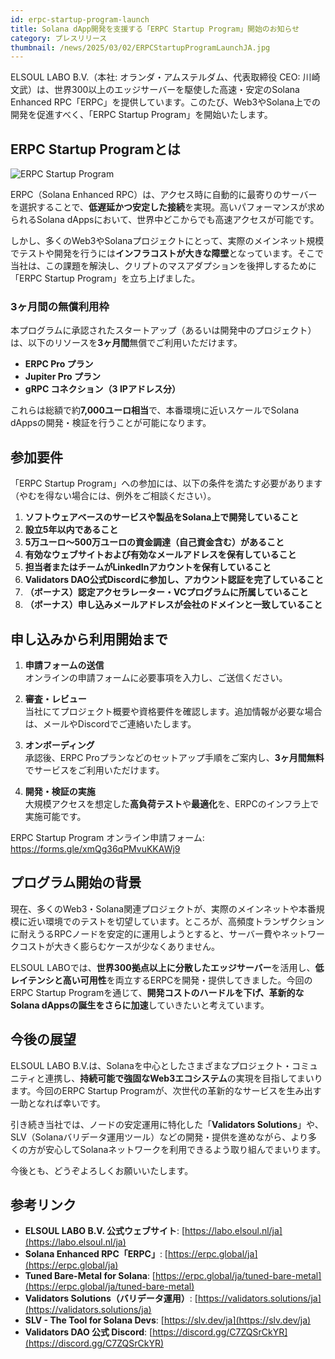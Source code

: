 ```yaml
---
id: erpc-startup-program-launch
title: Solana dApp開発を支援する「ERPC Startup Program」開始のお知らせ
category: プレスリリース
thumbnail: /news/2025/03/02/ERPCStartupProgramLaunchJA.jpg
---
```


ELSOUL LABO B.V.（本社: オランダ・アムステルダム、代表取締役 CEO: 川崎文武）は、世界300以上のエッジサーバーを駆使した高速・安定のSolana Enhanced RPC「ERPC」を提供しています。このたび、Web3やSolana上での開発を促進すべく、「ERPC Startup Program」を開始いたします。

## ERPC Startup Programとは

![ERPC Startup Program](/news/2025/03/02/ERPCStartupProgramHeader.jpg)

ERPC（Solana Enhanced RPC）は、アクセス時に自動的に最寄りのサーバーを選択することで、**低遅延かつ安定した接続**を実現。高いパフォーマンスが求められるSolana dAppsにおいて、世界中どこからでも高速アクセスが可能です。

しかし、多くのWeb3やSolanaプロジェクトにとって、実際のメインネット規模でテストや開発を行うには**インフラコストが大きな障壁**となっています。そこで当社は、この課題を解決し、クリプトのマスアダプションを後押しするために「ERPC Startup Program」を立ち上げました。

### 3ヶ月間の無償利用枠

本プログラムに承認されたスタートアップ（あるいは開発中のプロジェクト）は、以下のリソースを**3ヶ月間**無償でご利用いただけます。

- **ERPC Pro プラン**
- **Jupiter Pro プラン**
- **gRPC コネクション（3 IPアドレス分）**

これらは総額で約**7,000ユーロ相当**で、本番環境に近いスケールでSolana dAppsの開発・検証を行うことが可能になります。

## 参加要件

「ERPC Startup Program」への参加には、以下の条件を満たす必要があります（やむを得ない場合には、例外をご相談ください）。

1. **ソフトウェアベースのサービスや製品をSolana上で開発していること**
2. **設立5年以内であること**
3. **5万ユーロ〜500万ユーロの資金調達（自己資金含む）があること**
4. **有効なウェブサイトおよび有効なメールアドレスを保有していること**
5. **担当者またはチームがLinkedInアカウントを保有していること**
6. **Validators DAO公式Discordに参加し、アカウント認証を完了していること**
7. **（ボーナス）認定アクセラレーター・VCプログラムに所属していること**
8. **（ボーナス）申し込みメールアドレスが会社のドメインと一致していること**

## 申し込みから利用開始まで

1. **申請フォームの送信**  
   オンラインの申請フォームに必要事項を入力し、ご送信ください。

2. **審査・レビュー**  
   当社にてプロジェクト概要や資格要件を確認します。追加情報が必要な場合は、メールやDiscordでご連絡いたします。

3. **オンボーディング**  
   承認後、ERPC Proプランなどのセットアップ手順をご案内し、**3ヶ月間無料**でサービスをご利用いただけます。

4. **開発・検証の実施**  
   大規模アクセスを想定した**高負荷テスト**や**最適化**を、ERPCのインフラ上で実施可能です。

ERPC Startup Program オンライン申請フォーム: https://forms.gle/xmQg36qPMvuKKAWj9

## プログラム開始の背景

現在、多くのWeb3・Solana関連プロジェクトが、実際のメインネットや本番規模に近い環境でのテストを切望しています。ところが、高頻度トランザクションに耐えうるRPCノードを安定的に運用しようとすると、サーバー費やネットワークコストが大きく膨らむケースが少なくありません。

ELSOUL LABOでは、**世界300拠点以上に分散したエッジサーバー**を活用し、**低レイテンシと高い可用性**を両立するERPCを開発・提供してきました。今回のERPC Startup Programを通じて、**開発コストのハードルを下げ、革新的なSolana dAppsの誕生をさらに加速**していきたいと考えています。

## 今後の展望

ELSOUL LABO B.V.は、Solanaを中心としたさまざまなプロジェクト・コミュニティと連携し、**持続可能で強固なWeb3エコシステム**の実現を目指してまいります。今回のERPC Startup Programが、次世代の革新的なサービスを生み出す一助となれば幸いです。

引き続き当社では、ノードの安定運用に特化した「**Validators Solutions**」や、SLV（Solanaバリデータ運用ツール）などの開発・提供を進めながら、より多くの方が安心してSolanaネットワークを利用できるよう取り組んでまいります。

今後とも、どうぞよろしくお願いいたします。

## 参考リンク

- **ELSOUL LABO B.V. 公式ウェブサイト**: [https://labo.elsoul.nl/ja](https://labo.elsoul.nl/ja)
- **Solana Enhanced RPC「ERPC」**: [https://erpc.global/ja](https://erpc.global/ja)
- **Tuned Bare-Metal for Solana**: [https://erpc.global/ja/tuned-bare-metal](https://erpc.global/ja/tuned-bare-metal)
- **Validators Solutions（バリデータ運用）**: [https://validators.solutions/ja](https://validators.solutions/ja)
- **SLV - The Tool for Solana Devs**: [https://slv.dev/ja](https://slv.dev/ja)
- **Validators DAO 公式 Discord**: [https://discord.gg/C7ZQSrCkYR](https://discord.gg/C7ZQSrCkYR)
